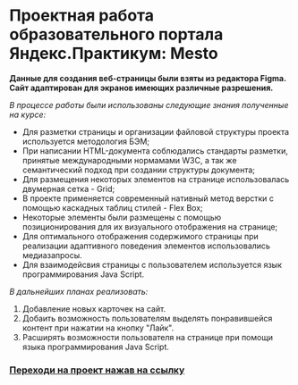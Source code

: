 
# Проектная работа образовательного портала Яндекс.Практикум: Mesto

**Данные для создания веб-страницы были взяты из редактора Figma. Сайт адаптирован для экранов имеющих различные разрешения.**

_В процессе работы были использованы следующие знания полученные на курсе:_

* Для разметки страницы и организации файловой структуры проекта используется методология БЭМ;
* При написании HTML-документа соблюдались стандарты разметки, принятые международными нормамами W3C, а так же семантический подход при создании структуры документа;
* Для размещения некоторых элементов на странице использовалась двумерная сетка - Grid;
* В проекте применяется современный нативный метод верстки с помощью каскадных таблиц стилей - Flex Box;
* Некоторые элементы были размещены с помощью позиционирования для их визуального отображения на странице;
* Для оптимального отображения содержимого страницы при реализации адаптивного поведения элементов использовались медиазапросы.
* Для взаимодейсвия страницы с пользователем используется язык программирования Java Script.

_В дальнейших планах реализовать:_

1. Добавление новых карточек на сайт.
2. Добаить возможность пользователям выделять понравившейся контент при нажатии на кнопку "Лайк".
3. Расширять возможности пользователя на странице при помощи языка программирования Java Script.

### [Переходи на проект нажав на ссылку](https://eliseevmir.github.io/mesto/)
